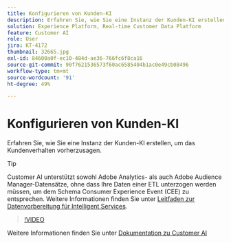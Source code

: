 ```yaml
---
title: Konfigurieren von Kunden-KI
description: Erfahren Sie, wie Sie eine Instanz der Kunden-KI erstellen, um das Kundenverhalten vorherzusagen.
solution: Experience Platform, Real-time Customer Data Platform
feature: Customer AI
role: User
jira: KT-4172
thumbnail: 32665.jpg
exl-id: 84600a0f-ec10-484d-ae36-766fc6f8ca16
source-git-commit: 90f7621536573f60ac6585404b1ac0e49cb08496
workflow-type: tm+mt
source-wordcount: '91'
ht-degree: 49%

---
```


# Konfigurieren von Kunden-KI

Erfahren Sie, wie Sie eine Instanz der Kunden-KI erstellen, um das Kundenverhalten vorherzusagen.

>[!TIP]
>
>Customer AI unterstützt sowohl Adobe Analytics- als auch Adobe Audience Manager-Datensätze, ohne dass Ihre Daten einer ETL unterzogen werden müssen, um dem Schema Consumer Experience Event (CEE) zu entsprechen. Weitere Informationen finden Sie unter [Leitfaden zur Datenvorbereitung für Intelligent Services](https://experienceleague.adobe.com/docs/experience-platform/intelligent-services/data-preparation.html?lang=de).

>[!VIDEO](https://video.tv.adobe.com/v/32665?quality=12&learn=on)

Weitere Informationen finden Sie unter [Dokumentation zu Customer AI](https://experienceleague.adobe.com/docs/experience-platform/intelligent-services/customer-ai/overview.html?lang=de)
